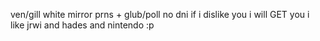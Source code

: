 ven/gill white mirror prns + glub/poll
no dni if i dislike you i will GET you
i like jrwi and hades and nintendo :p
